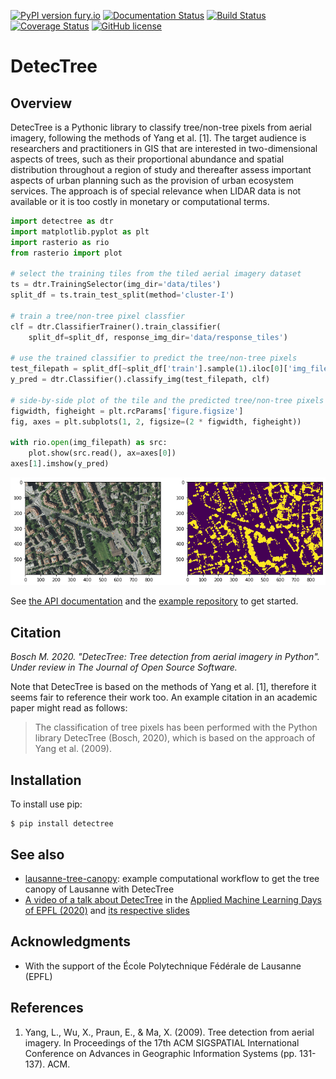 [![PyPI version fury.io](https://badge.fury.io/py/detectree.svg)](https://pypi.python.org/pypi/detectree/)
[![Documentation Status](https://readthedocs.org/projects/detectree/badge/?version=latest)](https://detectree.readthedocs.io/en/latest/?badge=latest)
[![Build Status](https://travis-ci.org/martibosch/detectree.svg?branch=master)](https://travis-ci.org/martibosch/detectree)
[![Coverage Status](https://coveralls.io/repos/github/martibosch/detectree/badge.svg?branch=master)](https://coveralls.io/github/martibosch/detectree?branch=master)
[![GitHub license](https://img.shields.io/github/license/martibosch/detectree.svg)](https://github.com/martibosch/detectree/blob/master/LICENSE)

# DetecTree

## Overview

DetecTree is a Pythonic library to classify tree/non-tree pixels from aerial imagery, following the methods of Yang et al. [1]. The target audience is researchers and practitioners in GIS that are interested in two-dimensional aspects of trees, such as their proportional abundance and spatial distribution throughout a region of study and thereafter assess important aspects of urban planning such as the provision of urban ecosystem services. The approach is of special relevance when LIDAR data is not available or it is too costly in monetary or computational terms.

```python
import detectree as dtr
import matplotlib.pyplot as plt
import rasterio as rio
from rasterio import plot

# select the training tiles from the tiled aerial imagery dataset
ts = dtr.TrainingSelector(img_dir='data/tiles')
split_df = ts.train_test_split(method='cluster-I')

# train a tree/non-tree pixel classfier
clf = dtr.ClassifierTrainer().train_classifier(
    split_df=split_df, response_img_dir='data/response_tiles')
    
# use the trained classifier to predict the tree/non-tree pixels
test_filepath = split_df[~split_df['train'].sample(1).iloc[0]['img_filepath']
y_pred = dtr.Classifier().classify_img(test_filepath, clf)

# side-by-side plot of the tile and the predicted tree/non-tree pixels
figwidth, figheight = plt.rcParams['figure.figsize']
fig, axes = plt.subplots(1, 2, figsize=(2 * figwidth, figheight))

with rio.open(img_filepath) as src:
    plot.show(src.read(), ax=axes[0])
axes[1].imshow(y_pred)
```

![Example](figures/example.png)

See [the API documentation](https://detectree.readthedocs.io/en/latest/?badge=latest) and the [example repository](https://github.com/martibosch/detectree-example) to get started.

## Citation

*Bosch M. 2020. "DetecTree: Tree detection from aerial imagery in Python". Under review in The Journal of Open Source Software.*

Note that DetecTree is based on the methods of Yang et al. [1], therefore it seems fair to reference their work too. An example citation in an academic paper might read as follows:

> The classification of tree pixels has been performed with the Python library DetecTree (Bosch, 2020), which is based on the approach of Yang et al. (2009).

## Installation

To install use pip:

    $ pip install detectree

## See also

* [lausanne-tree-canopy](https://github.com/martibosch/lausanne-tree-canopy): example computational workflow to get the tree canopy of Lausanne with DetecTree
* [A video of a talk about DetecTree](https://www.youtube.com/watch?v=USwF2KyxVjY) in the [Applied Machine Learning Days of EPFL (2020)](https://appliedmldays.org/) and [its respective slides](https://martibosch.github.io/detectree-amld-2020)

## Acknowledgments

* With the support of the École Polytechnique Fédérale de Lausanne (EPFL)


## References

1. Yang, L., Wu, X., Praun, E., & Ma, X. (2009). Tree detection from aerial imagery. In Proceedings of the 17th ACM SIGSPATIAL International Conference on Advances in Geographic Information Systems (pp. 131-137). ACM.
